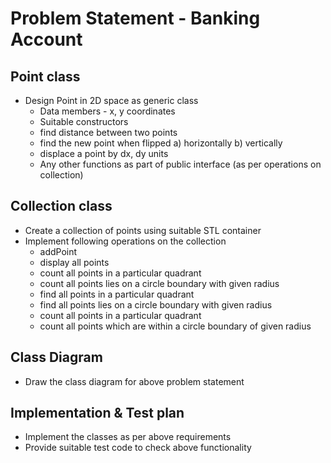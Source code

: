 # Problem Statement - Banking Account

## Point class
* Design Point in 2D space as generic class
  * Data members - x, y coordinates
  * Suitable constructors
  * find distance between two points
  * find the new point when flipped a) horizontally b) vertically
  * displace a point by dx, dy units
  * Any other functions as part of public interface (as per operations on collection) 

## Collection class
  * Create a collection of points using suitable STL container
  * Implement following operations on the collection
    * addPoint
    * display all points
    * count all points in a particular quadrant
    * count all points lies on a circle boundary with given radius
    * find all points in a particular quadrant
    * find all points lies on a circle boundary with given radius
    * count all points in a particular quadrant
    * count all points which are within a circle boundary of given radius

## Class Diagram
* Draw the class diagram for above problem statement

## Implementation & Test plan
* Implement the classes as per above requirements
* Provide suitable test code to check above functionality


